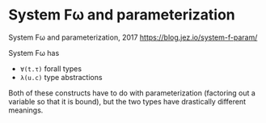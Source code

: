 # System Fω and parameterization

System Fω and parameterization, 2017
https://blog.jez.io/system-f-param/

System Fω has
- `∀(t.τ)` forall types
- `λ(u.c)` type abstractions

Both of these constructs have to do with parameterization (factoring out a variable so that it is bound), but the two types have drastically different meanings.
